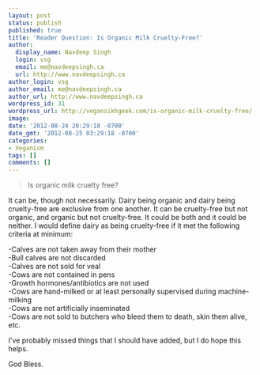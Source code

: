 ```yaml
---
layout: post
status: publish
published: true
title: 'Reader Question: Is Organic Milk Cruelty-Free?'
author:
  display_name: Navdeep Singh
  login: vsg
  email: me@navdeepsingh.ca
  url: http://www.navdeepsingh.ca
author_login: vsg
author_email: me@navdeepsingh.ca
author_url: http://www.navdeepsingh.ca
wordpress_id: 31
wordpress_url: http://vegansikhgeek.com/is-organic-milk-cruelty-free/
image: 
date: '2012-08-24 20:29:18 -0700'
date_gmt: '2012-08-25 03:29:18 -0700'
categories:
- Veganism
tags: []
comments: []
---
```

<blockquote>Is organic milk cruelty free?</blockquote>
<p>It can be, though not necessarily. Dairy being organic and dairy being cruelty-free are exclusive from one another. It can be cruelty-free but not organic, and organic but not cruelty-free. It could be both and it could be neither. I would define dairy as being cruelty-free if it met the following criteria at minimum:</p>
<p>-Calves are not taken away from their mother<br />
-Bull calves are not discarded<br />
-Calves are not sold for veal<br />
-Cows are not contained in pens<br />
-Growth hormones/antibiotics are not used<br />
-Cows are hand-milked or at least personally supervised during machine-milking<br />
-Cows are not artificially inseminated<br />
-Cows are not sold to butchers who bleed them to death, skin them alive, etc.</p>
<p>I've probably missed things that I should have added, but I do hope this helps.</p>
<p>God Bless.</p>
